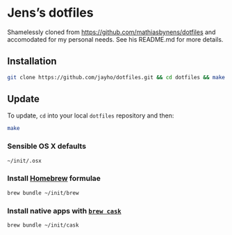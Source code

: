 # Jens’s dotfiles

Shamelessly cloned from https://github.com/mathiasbynens/dotfiles and accomodated for my personal needs. See his README.md for more details.

## Installation

```bash
git clone https://github.com/jayho/dotfiles.git && cd dotfiles && make install
```

## Update

To update, `cd` into your local `dotfiles` repository and then:

```bash
make
```

### Sensible OS X defaults

```bash
~/init/.osx
```

### Install [Homebrew](http://brew.sh/) formulae

```bash
brew bundle ~/init/brew
```

### Install native apps with [`brew cask`](https://github.com/phinze/homebrew-cask)

```bash
brew bundle ~/init/cask
```
